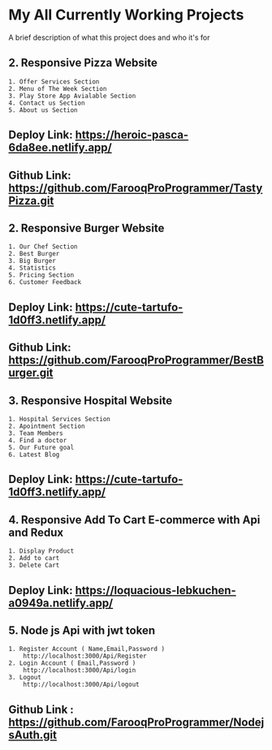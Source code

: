 
# My All Currently Working Projects

A brief description of what this project does and who it's for


## 2.  Responsive Pizza Website

    1. Offer Services Section
    2. Menu of The Week Section
    3. Play Store App Avialable Section
    4. Contact us Section
    5. About us Section
##   Deploy Link: https://heroic-pasca-6da8ee.netlify.app/
##   Github Link: https://github.com/FarooqProProgrammer/TastyPizza.git



## 2.  Responsive Burger Website

    1. Our Chef Section
    2. Best Burger
    3. Big Burger
    4. Statistics
    5. Pricing Section
    6. Customer Feedback
##   Deploy Link: https://cute-tartufo-1d0ff3.netlify.app/
##   Github Link: https://github.com/FarooqProProgrammer/BestBurger.git


## 3.  Responsive Hospital Website

    1. Hospital Services Section
    2. Apointment Section
    3. Team Members
    4. Find a doctor
    5. Our Future goal
    6. Latest Blog
##   Deploy Link: https://cute-tartufo-1d0ff3.netlify.app/


## 4.  Responsive Add To Cart E-commerce with Api and Redux

    1. Display Product
    2. Add to cart
    3. Delete Cart
    
##   Deploy Link: https://loquacious-lebkuchen-a0949a.netlify.app/

## 5.  Node js Api with jwt token

    1. Register Account ( Name,Email,Password ) 
        http://localhost:3000/Api/Register
    2. Login Account ( Email,Password )
        http://localhost:3000/Api/login
    3. Logout 
        http://localhost:3000/Api/logout
    
##   Github Link : https://github.com/FarooqProProgrammer/NodejsAuth.git






  





